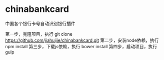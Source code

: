 # chinabankcard
中国各个银行卡号自动识别银行插件


第一步，克隆项目，执行 git clone https://github.com/jiahuijie/chinabankcard.git
第二步，安装node依赖，执行 npm install
第三步，下载js依赖，执行 bower install
第四步，启动项目，执行 gulp
